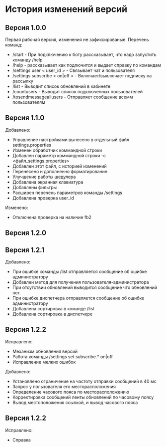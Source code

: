 # История изменений версий #

## Версия 1.0.0 ##

Первая рабочая версия, изменения не зафиксированые.
Перечень команд:

 * /start - При подключению к боту рассказывает, что надо запустить команду /help
 * /help - рассказывает как подлючится и выдает справку по командам
 * /settings user < user_id > - Связывает чат и пользователя
 * /settings subscribe < on|off > - Включает/выключает подписку на рассылку
 * /list - Выводит список обновлений в кабинете
 * /countusers - Выводит список подключенных пользователей
 * /tosendmessageallusers - Отправляет сообщение всемм пользователям

## Версия 1.1.0 ##

Добавлено:

 * Управление настройками вынесено в отдельный файл settings.properties
 * Изменен обработчик коммандной строки
 * Добавлен параметр коммандной строки -с <файл_settings.properties>
 * Добавлен этот файл, с историей изменений
 * Перенесено и дополненно форматирование
 * Улучшение работы шедулера
 * Добавлена экранная клавиатура 
 * Добавлены фильтры
 * Расширен перечень параметров команды /settings 
 * Добавлена проверка user_id

Изменено:

 * Отключена проверка на наличие fb2

## Версия 1.2.0 ##


## Версия 1.2.1 ##

Добавлено:

 * При ошибке команды /list отправляется сообщение об ошибке администратору
 * Добавлен метод для получения пользователя-администратора
 * При отсутствии обновлений выводится сообщение что обновлений нет.
 * При ошибке диспетчера отправляется сообщение об ошибке администратору
 * Добавлена сортировка в команде /list
 * Добавлена сортировка в диспетчере

## Версия 1.2.2 ##
 
Исправлено:

 * Механизм обновления версий
 * Работа команды /settings set subscribe.* on|off
 * Исправление мелких ошибок

Добавлено:

 * Установлено ограничение на частоту отправки сообщений в 40 мс
 * Запрос у пользователя его месторасположения
 * Определение часового пояса по месторасположению
 * Корректировка сообщений ленты обновлений по часовому поясу
 * Вывод местоположения ссылкой, и вывод часового пояса

## Версия 1.2.2 ##
 
Исправлено:

 * Справка
 


